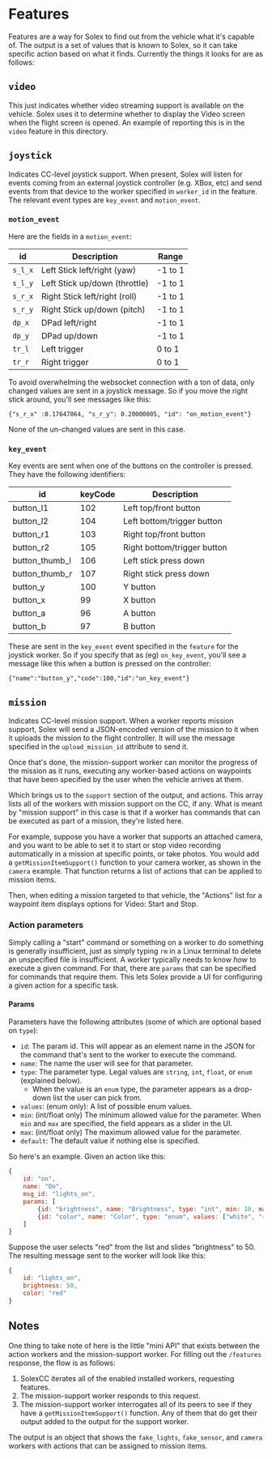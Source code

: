 # Features

Features are a way for Solex to find out from the vehicle what it's capable of. The output is a set of values that is known to Solex, so it can take 
specific action based on what it finds. Currently the things it looks for are as follows:

## `video`

This just indicates whether video streaming support is available on the vehicle. Solex uses it to determine whether to display the 
Video screen when the flight screen is opened. An example of reporting this is in the `video` feature in this directory.

## `joystick`

Indicates CC-level joystick support. When present, Solex will listen for events coming from an external joystick controller (e.g. XBox, etc) and 
send events from that device to the worker specified in `worker_id` in the feature. The relevant event types are `key_event` and `motion_event`.

### `motion_event`

Here are the fields in a `motion_event`:

| id | Description | Range |
|------------|--------------------|-----------|
| `s_l_x`| Left Stick left/right (yaw)   | -1 to 1 |
| `s_l_y`| Left Stick up/down (throttle) | -1 to 1 |
| `s_r_x`| Right Stick left/right (roll)   | -1 to 1 |
| `s_r_y`| Right Stick up/down (pitch) | -1 to 1 |
| `dp_x`| DPad left/right | -1 to 1 |
| `dp_y`| DPad up/down | -1 to 1 |
| `tr_l`| Left trigger | 0 to 1 |
| `tr_r`| Right trigger | 0 to 1 |

To avoid overwhelming the websocket connection with a ton of data, only changed values 
are sent in a joystick message. So if you move the right stick around, you'll see messages like this:

```
{"s_r_x" :0.17647064, "s_r_y": 0.20000005, "id": "on_motion_event"}
```

None of the un-changed values are sent in this case.

### `key_event`

Key events are sent when one of the buttons on the controller is pressed. They have the following identifiers:

| id | keyCode | Description |
|--------|----------|--------------------|
|button_l1|102|Left top/front button|
|button_l2|104|Left bottom/trigger button|
|button_r1|103|Right top/front button|
|button_r2|105|Right bottom/trigger button|
|button_thumb_l|106|Left stick press down|
|button_thumb_r|107|Right stick press down|
|button_y|100|Y button|
|button_x|99|X button|
|button_a|96|A button|
|button_b|97|B button|

These are sent in the `key_event` event specified in the `feature` for the joystick worker. So if you specify that as (eg) `on_key_event`, you'll
see a message like this when a button is pressed on the controller:

```
{"name":"button_y","code":100,"id":"on_key_event"}
```

## `mission`

Indicates CC-level mission support. When a worker reports mission support, Solex will send a JSON-encoded version of the mission to it
when it uploads the mission to the flight controller. It will use the message specified in the `upload_mission_id` attribute to send it.

Once that's done, the mission-support worker can monitor the progress of the mission as it runs, executing any worker-based actions on waypoints
that have been specified by the user when the vehicle arrives at them.

Which brings us to the `support` section of the output, and actions. This array lists all of the workers with mission support on the CC, if any. What is
meant by "mission support" in this case is that if a worker has commands that can be executed as part of a mission, they're listed here.

For example, suppose you have a worker that supports an attached camera, and you want to be able to set it to start or stop video recording automatically
in a mission at specific points, or take photos. You would add a `getMissionItemSupport()` function to your camera worker, as shown in the `camera` example. 
That function returns a list of actions that can be applied to mission items.

Then, when editing a mission targeted to that vehicle, the "Actions" list for a waypoint item displays options for Video: Start and Stop. 

### Action parameters

Simply calling a "start" command or something on a worker to do something is generally insufficient, just as simply typing `rm` in a Linux terminal to delete
an unspecified file is insufficient. A worker typically needs to know _how_ to execute a given command. For that, there are `params` that can be specified for
commands that require them. This lets Solex provide a UI for configuring a given action for a specific task.

#### Params

Parameters have the following attributes (some of which are optional based on `type`):

-   `id`: The param id. This will appear as an element name in the JSON for the command that's sent to the worker to execute the command.
-   `name`: The name the user will see for that parameter.
-   `type`: The parameter type. Legal values are `string`, `int`, `float`, or `enum` (explained below).
    -   When the value is an `enum` type, the parameter appears as a drop-down list the user can pick from.
-   `values`: (enum only): A list of possible enum values.
-   `min`: (int/float only) The minimum allowed value for the parameter. When `min` and `max` are specified, the field appears as a slider in the UI.
-   `max`: (int/float only) The maximum allowed value for the parameter.
-   `default`: The default value if nothing else is specified.

So here's an example. Given an action like this:

```javascript
{ 
    id: "on", 
    name: "On", 
    msg_id: "lights_on", 
    params: [
        {id: "brightness", name: "Brightness", type: "int", min: 10, max: 100 },
        {id: "color", name: "Color", type: "enum", values: ["white", "red", "green", "yellow"], default: "white" }
    ]
}
```

Suppose the user selects "red" from the list and slides "brightness" to 50. The resulting message sent to the worker will look like this:

```javascript
{
    id: "lights_on",
    brightness: 50,
    color: "red"
}
```

## Notes

One thing to take note of here is the little "mini API" that exists between the action workers and the mission-support worker. For filling out the `/features`
response, the flow is as follows:

1.  SolexCC iterates all of the enabled installed workers, requesting features.
2.  The mission-support worker responds to this request.
3.  The mission-support worker interrogates all of its peers to see if they have a `getMissionItemSupport()` function. Any of them that do get their output
    added to the output for the support worker.

The output is an object that shows the `fake_lights`, `fake_sensor`, and `camera` workers with actions that can be assigned to mission items. 
